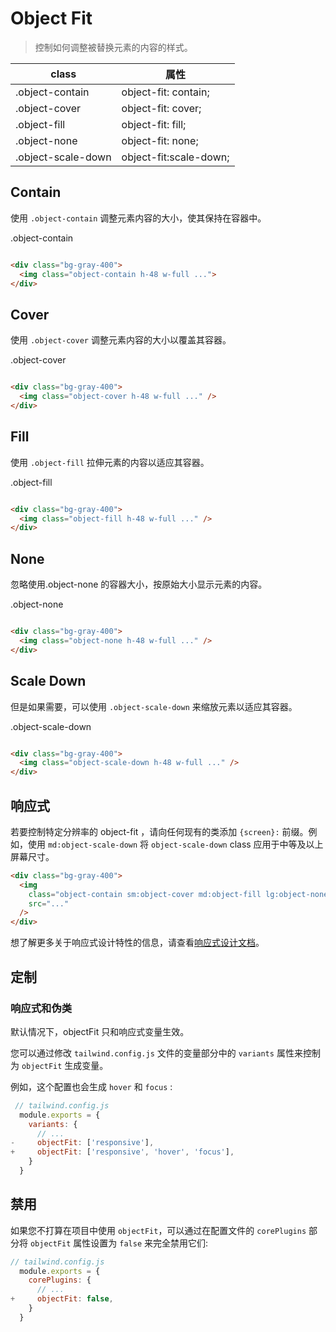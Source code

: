 # Object Fit

> 控制如何调整被替换元素的内容的样式。

| class              | 属性                   |
| ------------------ | ---------------------- |
| .object-contain    | object-fit: contain;   |
| .object-cover      | object-fit: cover;     |
| .object-fill       | object-fit: fill;      |
| .object-none       | object-fit: none;      |
| .object-scale-down | object-fit:scale-down; |

## Contain

使用 `.object-contain` 调整元素内容的大小，使其保持在容器中。

<div class="p-4">
  <p class="text-sm text-gray-600">.object-contain</p>
  <div class="bg-gray-400">
    <img class="h-48 w-full object-contain" src="https://images.unsplash.com/photo-1459262838948-3e2de6c1ec80?ixlib=rb-1.2.1&ixid=eyJhcHBfaWQiOjEyMDd9&auto=format&fit=crop&w=800&q=80" alt="">
  </div>
</div>
  
```html
<div class="bg-gray-400">
  <img class="object-contain h-48 w-full ...">
</div>
```

## Cover

使用 `.object-cover` 调整元素内容的大小以覆盖其容器。

<div class="p-4">
  <p class="text-sm text-gray-600">.object-cover</p>
  <div class="bg-gray-400">
    <img class="h-48 w-full object-cover" src="https://images.unsplash.com/photo-1459262838948-3e2de6c1ec80?ixlib=rb-1.2.1&ixid=eyJhcHBfaWQiOjEyMDd9&auto=format&fit=crop&w=800&q=80" alt="">
  </div>
</div>

```html
<div class="bg-gray-400">
  <img class="object-cover h-48 w-full ..." />
</div>
```

## Fill

使用 `.object-fill` 拉伸元素的内容以适应其容器。

<div class="p-4">
  <p class="text-sm text-gray-600">.object-fill</p>
  <div class="bg-gray-400">
    <img class="h-48 w-full object-fill" src="https://images.unsplash.com/photo-1459262838948-3e2de6c1ec80?ixlib=rb-1.2.1&ixid=eyJhcHBfaWQiOjEyMDd9&auto=format&fit=crop&w=800&q=80" alt="">
  </div>
</div>

```html
<div class="bg-gray-400">
  <img class="object-fill h-48 w-full ..." />
</div>
```

## None

忽略使用.object-none 的容器大小，按原始大小显示元素的内容。

<div class="p-4">
  <p class="text-sm text-gray-600">.object-none</p>
  <div class="bg-gray-400">
    <img class="h-48 w-full object-none" src="https://images.unsplash.com/photo-1459262838948-3e2de6c1ec80?ixlib=rb-1.2.1&ixid=eyJhcHBfaWQiOjEyMDd9&auto=format&fit=crop&w=800&q=80" alt="">
  </div>
</div>

```html
<div class="bg-gray-400">
  <img class="object-none h-48 w-full ..." />
</div>
```

## Scale Down

但是如果需要，可以使用 `.object-scale-down` 来缩放元素以适应其容器。

<div class="p-4">
  <p class="text-sm text-gray-600">.object-scale-down</p>
  <div class="bg-gray-400">
    <img class="h-48 w-full object-scale-down" src="https://images.unsplash.com/photo-1459262838948-3e2de6c1ec80?ixlib=rb-1.2.1&ixid=eyJhcHBfaWQiOjEyMDd9&auto=format&fit=crop&h=128&q=80" alt="">
  </div>
</div>

```html
<div class="bg-gray-400">
  <img class="object-scale-down h-48 w-full ..." />
</div>
```

## 响应式

若要控制特定分辨率的 object-fit ，请向任何现有的类添加 `{screen}:` 前缀。例如，使用 `md:object-scale-down` 将 `object-scale-down` class 应用于中等及以上屏幕尺寸。

```html
<div class="bg-gray-400">
  <img
    class="object-contain sm:object-cover md:object-fill lg:object-none xl:object-scale-down ..."
    src="..."
  />
</div>
```

想了解更多关于响应式设计特性的信息，请查看[响应式设计文档](https://tailwindcss.com/docs/responsive-design)。

## 定制

### 响应式和伪类

默认情况下，objectFit 只和响应式变量生效。

您可以通过修改 `tailwind.config.js` 文件的变量部分中的 `variants` 属性来控制为 `objectFit` 生成变量。

例如，这个配置也会生成 `hover` 和 `focus` :

```js
 // tailwind.config.js
  module.exports = {
    variants: {
      // ...
-     objectFit: ['responsive'],
+     objectFit: ['responsive', 'hover', 'focus'],
    }
  }
```

## 禁用

如果您不打算在项目中使用 `objectFit`，可以通过在配置文件的 `corePlugins` 部分将 `objectFit` 属性设置为 `false` 来完全禁用它们:

```js
// tailwind.config.js
  module.exports = {
    corePlugins: {
      // ...
+     objectFit: false,
    }
  }
```
